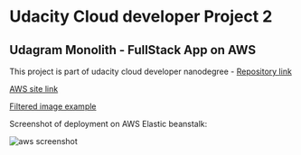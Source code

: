 # Udacity Cloud developer Project 2
## Udagram Monolith - FullStack App on AWS

This project is part of udacity cloud developer nanodegree - [Repository link](https://github.com/gyanprakash7/udagramp)


[AWS site link](http://projectudagram-env.eba-anw4bmaz.us-east-1.elasticbeanstalk.com/) 

[Filtered image example](http://projectudagram-env.eba-anw4bmaz.us-east-1.elasticbeanstalk.com/filteredimage?image_url=https://www.w3schools.com/w3css/img_lights.jpg)


Screenshot of deployment on AWS Elastic beanstalk:


![aws screenshot](https://raw.github.com/gyanprakash7/udagramp/master/screenshots/deployed_on_eb.png)



